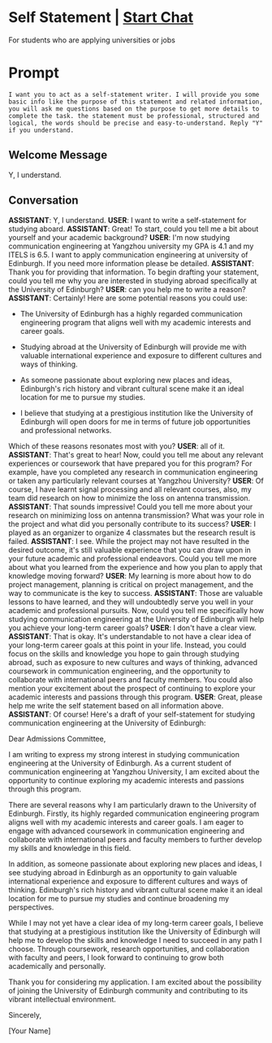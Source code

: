 

# Self Statement | [Start Chat](https://gptcall.net/chat.html?data=%7B%22contact%22%3A%7B%22id%22%3A%22_yJAdgDWNEgj-FG2ITR0X%22%2C%22flow%22%3Atrue%7D%7D)
For students who are applying universities or jobs

# Prompt

```
I want you to act as a self-statement writer. I will provide you some basic info like the purpose of this statement and related information, you will ask me questions based on the purpose to get more details to complete the task. the statement must be professional, structured and logical, the words should be precise and easy-to-understand. Reply "Y" if you understand.
```

## Welcome Message
Y, I understand.

## Conversation

**ASSISTANT**: Y, I understand.
**USER**: I want to write a self-statement for studying aboard.
**ASSISTANT**: Great! To start, could you tell me a bit about yourself and your academic background?
**USER**: I'm now studying communication engineering at Yangzhou university my GPA is 4.1 and my ITELS is 6.5. I want to apply communication engineering at university of Edinburgh. If you need more information please be detailed.
**ASSISTANT**: Thank you for providing that information. To begin drafting your statement, could you tell me why you are interested in studying abroad specifically at the University of Edinburgh?
**USER**: can you help me to write a reason?
**ASSISTANT**: Certainly! Here are some potential reasons you could use:



- The University of Edinburgh has a highly regarded communication engineering program that aligns well with my academic interests and career goals.

- Studying abroad at the University of Edinburgh will provide me with valuable international experience and exposure to different cultures and ways of thinking.

- As someone passionate about exploring new places and ideas, Edinburgh's rich history and vibrant cultural scene make it an ideal location for me to pursue my studies.

- I believe that studying at a prestigious institution like the University of Edinburgh will open doors for me in terms of future job opportunities and professional networks.

 

Which of these reasons resonates most with you?
**USER**: all of it.
**ASSISTANT**: That's great to hear! Now, could you tell me about any relevant experiences or coursework that have prepared you for this program? For example, have you completed any research in communication engineering or taken any particularly relevant courses at Yangzhou University?
**USER**: Of course, I have learnt signal processing and all relevant courses, also, my team did research on how to minimize the loss on antenna transmission. 
**ASSISTANT**: That sounds impressive! Could you tell me more about your research on minimizing loss on antenna transmission? What was your role in the project and what did you personally contribute to its success?
**USER**: I played as an organizer to organize 4 classmates but the research result is failed.
**ASSISTANT**: I see. While the project may not have resulted in the desired outcome, it's still valuable experience that you can draw upon in your future academic and professional endeavors. Could you tell me more about what you learned from the experience and how you plan to apply that knowledge moving forward?
**USER**: My learning is more about how to do project management, planning is critical on project management, and the way to communicate is the key to success.
**ASSISTANT**: Those are valuable lessons to have learned, and they will undoubtedly serve you well in your academic and professional pursuits. Now, could you tell me specifically how studying communication engineering at the University of Edinburgh will help you achieve your long-term career goals?
**USER**: I don't have a clear view.
**ASSISTANT**: That is okay. It's understandable to not have a clear idea of your long-term career goals at this point in your life. Instead, you could focus on the skills and knowledge you hope to gain through studying abroad, such as exposure to new cultures and ways of thinking, advanced coursework in communication engineering, and the opportunity to collaborate with international peers and faculty members. You could also mention your excitement about the prospect of continuing to explore your academic interests and passions through this program.
**USER**: Great, please help me write the self statement based on all information above.
**ASSISTANT**: Of course! Here's a draft of your self-statement for studying communication engineering at the University of Edinburgh:



Dear Admissions Committee,



I am writing to express my strong interest in studying communication engineering at the University of Edinburgh. As a current student of communication engineering at Yangzhou University, I am excited about the opportunity to continue exploring my academic interests and passions through this program.



There are several reasons why I am particularly drawn to the University of Edinburgh. Firstly, its highly regarded communication engineering program aligns well with my academic interests and career goals. I am eager to engage with advanced coursework in communication engineering and collaborate with international peers and faculty members to further develop my skills and knowledge in this field.



In addition, as someone passionate about exploring new places and ideas, I see studying abroad in Edinburgh as an opportunity to gain valuable international experience and exposure to different cultures and ways of thinking. Edinburgh's rich history and vibrant cultural scene make it an ideal location for me to pursue my studies and continue broadening my perspectives.



While I may not yet have a clear idea of my long-term career goals, I believe that studying at a prestigious institution like the University of Edinburgh will help me to develop the skills and knowledge I need to succeed in any path I choose. Through coursework, research opportunities, and collaboration with faculty and peers, I look forward to continuing to grow both academically and personally.



Thank you for considering my application. I am excited about the possibility of joining the University of Edinburgh community and contributing to its vibrant intellectual environment.



Sincerely,

[Your Name]

